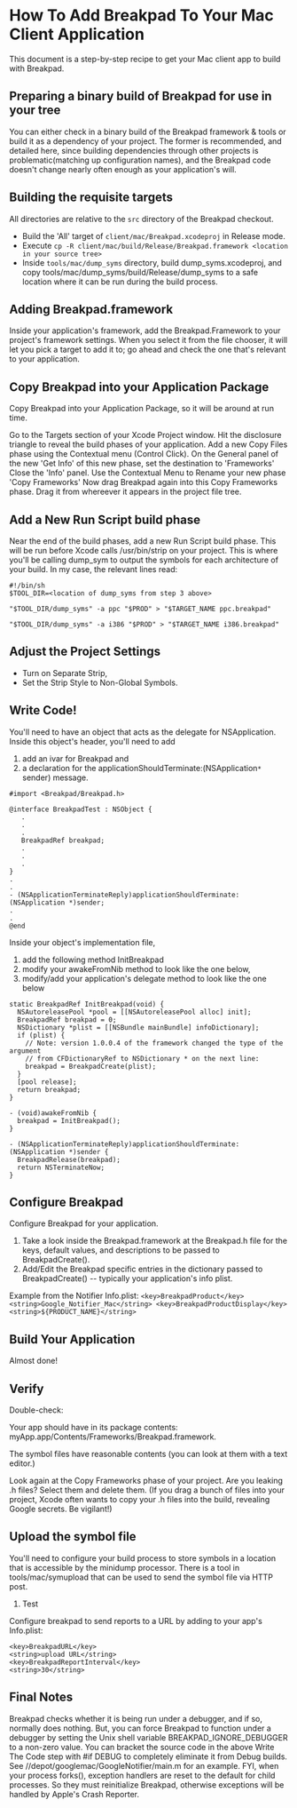 # How To Add Breakpad To Your Mac Client Application

This document is a step-by-step recipe to get your Mac client app to build with
Breakpad.

## Preparing a binary build of Breakpad for use in your tree

You can either check in a binary build of the Breakpad framework & tools or
build it as a dependency of your project. The former is recommended, and
detailed here, since building dependencies through other projects is
problematic(matching up configuration names), and the Breakpad code doesn't
change nearly often enough as your application's will.

## Building the requisite targets

All directories are relative to the `src` directory of the Breakpad checkout.

*   Build the 'All' target of `client/mac/Breakpad.xcodeproj` in Release mode.
*   Execute `cp -R client/mac/build/Release/Breakpad.framework <location in your
    source tree>`
*   Inside `tools/mac/dump_syms` directory, build dump\_syms.xcodeproj, and copy
    tools/mac/dump\_syms/build/Release/dump\_syms to a safe location where it
    can be run during the build process.

## Adding Breakpad.framework

Inside your application's framework, add the Breakpad.Framework to your
project's framework settings. When you select it from the file chooser, it will
let you pick a target to add it to; go ahead and check the one that's relevant
to your application.

## Copy Breakpad into your Application Package

Copy Breakpad into your Application Package, so it will be around at run time.

Go to the Targets section of your Xcode Project window. Hit the disclosure
triangle to reveal the build phases of your application. Add a new Copy Files
phase using the Contextual menu (Control Click). On the General panel of the new
'Get Info' of this new phase, set the destination to 'Frameworks' Close the
'Info' panel. Use the Contextual Menu to Rename your new phase 'Copy Frameworks'
Now drag Breakpad again into this Copy Frameworks phase. Drag it from whereever
it appears in the project file tree.

## Add a New Run Script build phase

Near the end of the build phases, add a new Run Script build phase. This will be
run before Xcode calls /usr/bin/strip on your project. This is where you'll be
calling dump\_sym to output the symbols for each architecture of your build. In
my case, the relevant lines read:

```
#!/bin/sh
$TOOL_DIR=<location of dump_syms from step 3 above>

"$TOOL_DIR/dump_syms" -a ppc "$PROD" > "$TARGET_NAME ppc.breakpad"

"$TOOL_DIR/dump_syms" -a i386 "$PROD" > "$TARGET_NAME i386.breakpad"
```

## Adjust the Project Settings

*   Turn on Separate Strip,
*   Set the Strip Style to Non-Global Symbols.

## Write Code!

You'll need to have an object that acts as the delegate for NSApplication.
Inside this object's header, you'll need to add

1.  add an ivar for Breakpad and
2.  a declaration for the applicationShouldTerminate:(NSApplication`*` sender)
    message.

```
#import <Breakpad/Breakpad.h>

@interface BreakpadTest : NSObject {
   .
   .
   .
   BreakpadRef breakpad;
   .
   .
   .
}
.
.
- (NSApplicationTerminateReply)applicationShouldTerminate:(NSApplication *)sender;
.
.
@end
```

Inside your object's implementation file,

1.  add the following method InitBreakpad
2.  modify your awakeFromNib method to look like the one below,
3.  modify/add your application's delegate method to look like the one below

```
static BreakpadRef InitBreakpad(void) {
  NSAutoreleasePool *pool = [[NSAutoreleasePool alloc] init];
  BreakpadRef breakpad = 0;
  NSDictionary *plist = [[NSBundle mainBundle] infoDictionary];
  if (plist) {
    // Note: version 1.0.0.4 of the framework changed the type of the argument 
    // from CFDictionaryRef to NSDictionary * on the next line:
    breakpad = BreakpadCreate(plist);
  }
  [pool release];
  return breakpad;
}

- (void)awakeFromNib {
  breakpad = InitBreakpad();
}

- (NSApplicationTerminateReply)applicationShouldTerminate:(NSApplication *)sender {
  BreakpadRelease(breakpad);
  return NSTerminateNow;
}
```

## Configure Breakpad

Configure Breakpad for your application.

1.  Take a look inside the Breakpad.framework at the Breakpad.h file for the
    keys, default values, and descriptions to be passed to BreakpadCreate().
2.  Add/Edit the Breakpad specific entries in the dictionary passed to
    BreakpadCreate() -- typically your application's info plist.

Example from the Notifier Info.plist:
`<key>BreakpadProduct</key><string>Google_Notifier_Mac</string>
<key>BreakpadProductDisplay</key><string>${PRODUCT_NAME}</string>
`

## Build Your Application

Almost done!

## Verify

Double-check:

Your app should have in its package contents:
myApp.app/Contents/Frameworks/Breakpad.framework.

The symbol files have reasonable contents (you can look at them with a text
editor.)

Look again at the Copy Frameworks phase of your project. Are you leaking .h
files? Select them and delete them. (If you drag a bunch of files into your
project, Xcode often wants to copy your .h files into the build, revealing
Google secrets. Be vigilant!)

## Upload the symbol file

You'll need to configure your build process to store symbols in a location that
is accessible by the minidump processor. There is a tool in tools/mac/symupload
that can be used to send the symbol file via HTTP post.

1.  Test

Configure breakpad to send reports to a URL by adding to your app's Info.plist:

```
<key>BreakpadURL</key>
<string>upload URL</string>
<key>BreakpadReportInterval</key>
<string>30</string>
```

## Final Notes

Breakpad checks whether it is being run under a debugger, and if so, normally
does nothing. But, you can force Breakpad to function under a debugger by
setting the Unix shell variable BREAKPAD\_IGNORE\_DEBUGGER to a non-zero value.
You can bracket the source code in the above Write The Code step with #if DEBUG
to completely eliminate it from Debug builds. See
//depot/googlemac/GoogleNotifier/main.m for an example. FYI, when your process
forks(), exception handlers are reset to the default for child processes. So
they must reinitialize Breakpad, otherwise exceptions will be handled by Apple's
Crash Reporter.
